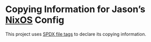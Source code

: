 <!--
SPDX-FileNotice: 🅭🄍1.0 This file is dedicated to the public domain using the CC0 1.0 Universal Public Domain Dedication <https://creativecommons.org/publicdomain/zero/1.0/>.
SPDX-FileContributor: Jason Yundt <jason@jasonyundt.email> (2021–2022)
-->

# Copying Information for Jason’s [NixOS] Config

This project uses [SPDX file tags] to declare its copying information.

[NixOS]: https://nixos.org/
[SPDX file tags]: https://spdx.github.io/spdx-spec/file-tags/
